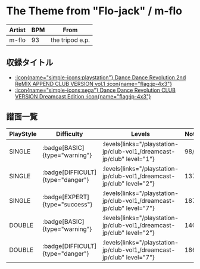 # The Theme from "Flo-jack" / m-flo

|Artist|BPM|From|
|------|---|----|
|m-flo|93|the tripod e.p.|

## 収録タイトル

- [:icon{name="simple-icons:playstation"} Dance Dance Revolution 2nd ReMIX APPEND CLUB VERSION vol.1 :icon{name="flag:jp-4x3"}](/playstation-jp/club-vol1)
- [:icon{name="simple-icons:sega"} Dance Dance Revolution CLUB VERSION Dreamcast Edition :icon{name="flag:jp-4x3"}](/dreamcast-jp/club)

## 譜面一覧

|PlayStyle|Difficulty|Levels|Notes|Movie|
|---------|----------|------|-----|-----|
|SINGLE| :badge[BASIC]{type="warning"}| :levels{links="/playstation-jp/club-vol1,/dreamcast-jp/club" level="1"}|98/0||
|SINGLE| :badge[DIFFICULT]{type="danger"}| :levels{links="/playstation-jp/club-vol1,/dreamcast-jp/club" level="2"}|137/0||
|SINGLE| :badge[EXPERT]{type="success"}| :levels{links="/playstation-jp/club-vol1,/dreamcast-jp/club" level="7"}|187/0||
|DOUBLE| :badge[BASIC]{type="warning"}| :levels{links="/playstation-jp/club-vol1,/dreamcast-jp/club" level="2"}|140/0||
|DOUBLE| :badge[DIFFICULT]{type="danger"}| :levels{links="/playstation-jp/club-vol1,/dreamcast-jp/club" level="7"}|186/0||
